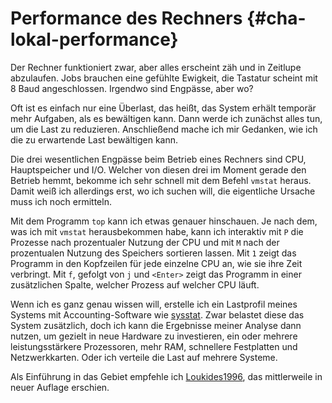 # Performance des Rechners {#cha-lokal-performance}

Der Rechner funktioniert zwar, aber alles erscheint zäh und in Zeitlupe
abzulaufen. Jobs brauchen eine gefühlte Ewigkeit, die Tastatur scheint mit
8 Baud angeschlossen. Irgendwo sind Engpässe, aber wo?

Oft ist es einfach nur eine Überlast, das heißt, das System erhält temporär
mehr Aufgaben, als es bewältigen kann.
Dann werde ich zunächst alles tun, um die Last zu reduzieren.
Anschließend mache ich mir Gedanken, wie ich die zu erwartende Last bewältigen
kann.

Die drei wesentlichen Engpässe beim Betrieb eines Rechners sind CPU,
Hauptspeicher und I/O.
Welcher von diesen drei im Moment gerade den Betrieb hemmt, bekomme ich sehr
schnell mit dem Befehl `vmstat` heraus.
Damit weiß ich allerdings erst, wo ich suchen will, die eigentliche Ursache
muss ich noch ermitteln.

Mit dem Programm `top` kann ich etwas genauer hinschauen.
Je nach dem, was ich mit `vmstat` herausbekommen habe, kann ich interaktiv mit
`P` die Prozesse nach prozentualer Nutzung der CPU und mit `M` nach der
prozentualen Nutzung des Speichers sortieren lassen.
Mit `1` zeigt das Programm in den Kopfzeilen für jede einzelne CPU an, wie sie
ihre Zeit verbringt.
Mit `f`, gefolgt von `j` und `<Enter>` zeigt das Programm in einer
zusätzlichen Spalte, welcher Prozess auf welcher CPU läuft.

Wenn ich es ganz genau wissen will, erstelle ich ein Lastprofil meines Systems
mit Accounting-Software wie [sysstat](#sec-lokal-werkzeuge-sysstat).
Zwar belastet diese das System zusätzlich, doch
ich kann die Ergebnisse meiner Analyse dann nutzen, um gezielt in neue
Hardware zu investieren, ein oder mehrere leistungsstärkere Prozessoren,
mehr RAM, schnellere Festplatten und Netzwerkkarten.
Oder ich verteile die Last auf mehrere Systeme.

Als Einführung in das Gebiet empfehle ich [Loukides1996](#bib-loukides1996),
das mittlerweile in neuer Auflage erschien.
